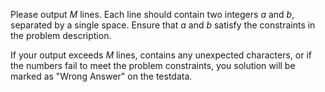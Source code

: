 Please output $M$ lines. Each line should contain two integers $a$ and $b$, separated by a single space. Ensure that $a$ and $b$ satisfy the constraints in the problem description. 

If your output exceeds $M$ lines, contains any unexpected characters, or if the numbers fail to meet the problem constraints, you solution will be marked as "Wrong Answer" on the testdata.